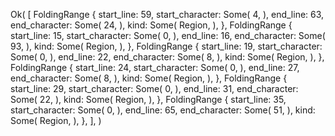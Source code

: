 Ok(
    [
        FoldingRange {
            start_line: 59,
            start_character: Some(
                4,
            ),
            end_line: 63,
            end_character: Some(
                24,
            ),
            kind: Some(
                Region,
            ),
        },
        FoldingRange {
            start_line: 15,
            start_character: Some(
                0,
            ),
            end_line: 16,
            end_character: Some(
                93,
            ),
            kind: Some(
                Region,
            ),
        },
        FoldingRange {
            start_line: 19,
            start_character: Some(
                0,
            ),
            end_line: 22,
            end_character: Some(
                8,
            ),
            kind: Some(
                Region,
            ),
        },
        FoldingRange {
            start_line: 24,
            start_character: Some(
                0,
            ),
            end_line: 27,
            end_character: Some(
                8,
            ),
            kind: Some(
                Region,
            ),
        },
        FoldingRange {
            start_line: 29,
            start_character: Some(
                0,
            ),
            end_line: 31,
            end_character: Some(
                22,
            ),
            kind: Some(
                Region,
            ),
        },
        FoldingRange {
            start_line: 35,
            start_character: Some(
                0,
            ),
            end_line: 65,
            end_character: Some(
                51,
            ),
            kind: Some(
                Region,
            ),
        },
    ],
)
